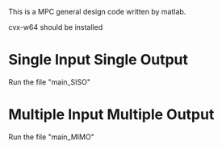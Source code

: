 This is a MPC general design code written by matlab.

cvx-w64 should be installed 

# Single Input Single Output
Run the file "main_SISO"
# Multiple Input Multiple Output
Run the file "main_MIMO"
